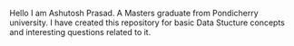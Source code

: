 Hello I am Ashutosh Prasad. A Masters graduate from Pondicherry university. I have created this repository for basic Data Stucture concepts and interesting questions related to it.

